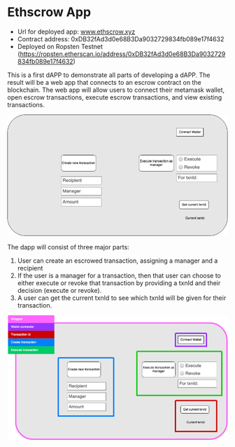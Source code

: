 # Ethscrow App

- Url for deployed app: www.ethscrow.xyz 
- Contract address: 0xDB32fAd3d0e68B3Da9032729834fb089e17f4632
- Deployed on Ropsten Testnet (https://ropsten.etherscan.io/address/0xDB32fAd3d0e68B3Da9032729834fb089e17f4632)

This is a first dAPP to demonstrate all parts of developing
a dAPP. The result will be a web app that connects to an 
escrow contract on the blockchain. The web app will allow
users to connect their metamask wallet, open escrow
transactions, execute escrow transactions, and view existing
transactions.

![Diagram for the Ethscrow dAPP](./images/Ethscrow_Diagram.jpg)

The dapp will consist of three major parts:
1. User can create an escrowed transaction, assigning a
manager and a recipient
2. If the user is a manager for a transaction, then that user
can choose to either execute or revoke that transaction by
providing a txnId and their decision (execute or revoke).
3. A user can get the current txnId to see which txnId will
be given for their transaction.

![Wireframe for the Ethscrow dAPP](./images/Ethscrow_Wireframe.jpg)

